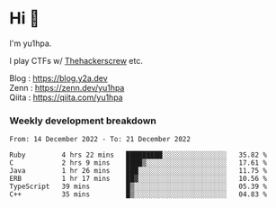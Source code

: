 # Hi 👋

I'm yu1hpa.

I play CTFs w/ [Thehackerscrew](https://www.thehackerscrew.team/) etc.

Blog : https://blog.y2a.dev  
Zenn : https://zenn.dev/yu1hpa  
Qiita : https://qiita.com/yu1hpa  

### Weekly development breakdown

<!--START_SECTION:waka-->

```text
From: 14 December 2022 - To: 21 December 2022

Ruby         4 hrs 22 mins   █████████░░░░░░░░░░░░░░░░   35.82 %
C            2 hrs 9 mins    ████▒░░░░░░░░░░░░░░░░░░░░   17.61 %
Java         1 hr 26 mins    ███░░░░░░░░░░░░░░░░░░░░░░   11.75 %
ERB          1 hr 17 mins    ██▓░░░░░░░░░░░░░░░░░░░░░░   10.56 %
TypeScript   39 mins         █▒░░░░░░░░░░░░░░░░░░░░░░░   05.39 %
C++          35 mins         █▒░░░░░░░░░░░░░░░░░░░░░░░   04.83 %
```

<!--END_SECTION:waka-->

